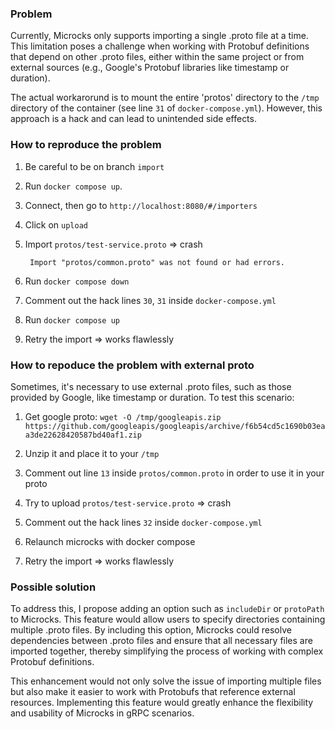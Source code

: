 ### Problem

Currently, Microcks only supports importing a single .proto file at a time. This limitation poses a challenge when working with Protobuf definitions that depend on other .proto files, either within the same project or from external sources (e.g., Google's Protobuf libraries like timestamp or duration).

The actual workarorund is to mount the entire 'protos' directory to the `/tmp` directory of the container (see line `31` of `docker-compose.yml`). However, this approach is a hack and can lead to unintended side effects.

### How to reproduce the problem

1. Be careful to be on branch `import`
2. Run `docker compose up`.
3. Connect, then go to `http://localhost:8080/#/importers`
4. Click on `upload`
5. Import `protos/test-service.proto` => crash

   ```
    Import "protos/common.proto" was not found or had errors.
   ```

6. Run `docker compose down`
7. Comment out the hack lines `30`, `31` inside `docker-compose.yml`
8. Run `docker compose up`
9. Retry the import => works flawlessly

### How to repoduce the problem with external proto

Sometimes, it's necessary to use external .proto files, such as those provided by Google, like timestamp or duration. To test this scenario:

1. Get google proto: `wget -O /tmp/googleapis.zip https://github.com/googleapis/googleapis/archive/f6b54cd5c1690b03eaa3de22628420587bd40af1.zip`
2. Unzip it and place it to your `/tmp`

3. Comment out line `13` inside `protos/common.proto` in order to use it in your proto
4. Try to upload `protos/test-service.proto` => crash

5. Comment out the hack lines `32` inside `docker-compose.yml`
6. Relaunch microcks with docker compose
7. Retry the import => works flawlessly

### Possible solution

To address this, I propose adding an option such as `includeDir` or `protoPath` to Microcks. This feature would allow users to specify directories containing multiple .proto files. By including this option, Microcks could resolve dependencies between .proto files and ensure that all necessary files are imported together, thereby simplifying the process of working with complex Protobuf definitions.

This enhancement would not only solve the issue of importing multiple files but also make it easier to work with Protobufs that reference external resources. Implementing this feature would greatly enhance the flexibility and usability of Microcks in gRPC scenarios.
